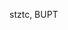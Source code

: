 stztc, BUPT

<!---
stztc/stztc is a ✨ special ✨ repository because its `README.md` (this file) appears on your GitHub profile.
You can click the Preview link to take a look at your changes.
--->
